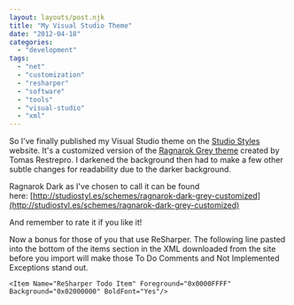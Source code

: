```yaml
---
layout: layouts/post.njk
title: "My Visual Studio Theme"
date: "2012-04-18"
categories: 
  - "development"
tags: 
  - "net"
  - "customization"
  - "resharper"
  - "software"
  - "tools"
  - "visual-studio"
  - "xml"
---
```


So I've finally published my Visual Studio theme on the [Studio Styles](http://studiostyl.es/ "Studio Styles - Custom Styles for Visual Studio") website. It's a customized version of the [Ragnarok Grey theme](http://winterdom.com/2007/10/ragnarokavs2005colorscheme) created by Tomas Restrepro. I darkened the background then had to make a few other subtle changes for readability due to the darker background.

Ragnarok Dark as I've chosen to call it can be found here: [http://studiostyl.es/schemes/ragnarok-dark-grey-customized](http://studiostyl.es/schemes/ragnarok-dark-grey-customized)

And remember to rate it if you like it!

Now a bonus for those of you that use ReSharper. The following line pasted into the bottom of the items section in the XML downloaded from the site before you import will make those To Do Comments and Not Implemented Exceptions stand out.

``` markup
<Item Name="ReSharper Todo Item" Foreground="0x0000FFFF" Background="0x02000000" BoldFont="Yes"/>
```